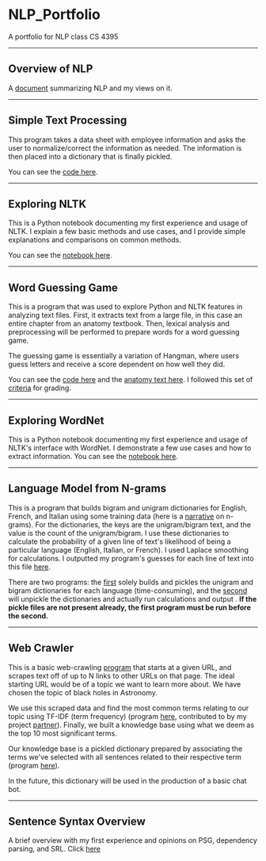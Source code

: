 # NLP_Portfolio
A portfolio for NLP class CS 4395

---
## Overview of NLP

A [document](Overview_of_NLP.pdf) summarizing NLP and my views on it.

---
## Simple Text Processing

This program takes a data sheet with employee information and asks the user to normalize/correct the information as needed. The information is then placed into a dictionary that is finally pickled.

You can see the [code here](https://github.com/KaeCan/NLP_Portfolio/blob/main/Homework1/Homework1_kxc180021.py).

---
## Exploring NLTK

This is a Python notebook documenting my first experience and usage of NLTK. I explain a few basic methods and use cases, and I provide simple explanations and comparisons on common methods.

You can see the [notebook here](https://github.com/KaeCan/NLP_Portfolio/blob/main/Exploring_NLTK.ipynb).

---
## Word Guessing Game

This is a program that was used to explore Python and NLTK features in analyzing text files. First, it extracts text from a large file, in this case an entire chapter from an anatomy textbook. Then, lexical analysis and preprocessing will be performed to prepare words for a word guessing game.

The guessing game is essentially a variation of Hangman, where users guess letters and receive a score dependent on how well they did.

You can see the [code here](https://github.com/KaeCan/NLP_Portfolio/blob/main/Word_Guesser/word_guess_game.py) and the [anatomy text here](https://github.com/KaeCan/NLP_Portfolio/blob/main/Word_Guesser/anat19.txt). I followed this set of [criteria](https://github.com/KaeCan/NLP_Portfolio/blob/main/Word_Guesser/Ch5%20Word%20Guess%20Game.pdf) for grading.

---
## Exploring WordNet

This is a Python notebook documenting my first experience and usage of NLTK's interface with WordNet. I demonstrate a few use cases and how to extract information. You can see the [notebook here](https://github.com/KaeCan/NLP_Portfolio/blob/main/Exploring_WordNet.ipynb).

---
## Language Model from N-grams

This is a program that builds bigram and unigram dictionaries for English, French, and Italian using some training data (here is a [narrative](https://github.com/KaeCan/NLP_Portfolio/blob/main/N-grams/N-grams_Narrative.pdf) on n-grams). For the dictionaries, the keys are the unigram/bigram text, and the value is the count of the unigram/bigram. I use these dictionaries to calculate the probability of a given line of text's likelihood of being a particular language (English, Italian, or French). I used Laplace smoothing for calculations. I outputted my program's guesses for each line of text into this file [here](https://github.com/KaeCan/NLP_Portfolio/blob/main/N-grams/probs_output.txt).

There are two programs: the [first](https://github.com/KaeCan/NLP_Portfolio/blob/main/N-grams/ngrams_builder.py) solely builds and pickles the unigram and bigram dictionaries for each language (time-consuming), and the [second](https://github.com/KaeCan/NLP_Portfolio/blob/main/N-grams/ngrams_probability.py) will unpickle the dictionaries and actually run calculations and output . **If the pickle files are not present already, the first program must be run before the second.**

---
## Web Crawler

This is a basic web-crawling [program](https://github.com/KaeCan/NLP_Portfolio/blob/main/Web_Crawler/corpus_builder.py) that starts at a given URL, and scrapes text off of up to N links to other URLs on that page. The ideal starting URL would be of a topic we want to learn more about. We have chosen the topic of black holes in Astronomy.

We use this scraped data and find the most common terms relating to our topic using TF-IDF (term frequency) (program [here](https://github.com/KaeCan/NLP_Portfolio/blob/main/Web_Crawler/wordExtractor.py), contributed to by my project [partner](https://github.com/RyanBanafshay)). Finally, we built a knowledge base using what we deem as the top 10 most significant terms.

Our knowledge base is a pickled dictionary prepared by associating the terms we've selected with all sentences related to their respective term (program [here](https://github.com/KaeCan/NLP_Portfolio/blob/main/Web_Crawler/knowledge_builder.py)).

In the future, this dictionary will be used in the production of a basic chat bot.

---
## Sentence Syntax Overview

A brief overview with my first experience and opinions on PSG, dependency parsing, and SRL. Click [here](https://github.com/KaeCan/NLP_Portfolio/blob/main/Sentence_Syntax.pdf)

